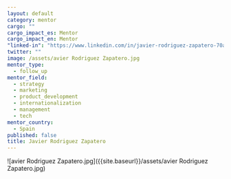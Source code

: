 ```yaml
---
layout: default
category: mentor
cargo: ""
cargo_impact_es: Mentor
cargo_impact_en: Mentor
"linked-in": "https://www.linkedin.com/in/javier-rodriguez-zapatero-70a64517/es"
twitter: ""
image: /assets/avier Rodriguez Zapatero.jpg
mentor_type: 
  - follow_up
mentor_field: 
  - strategy
  - marketing
  - product_development
  - internationalization
  - management
  - tech
mentor_country: 
  - Spain
published: false
title: Javier Rodriguez Zapatero
---
```


![avier Rodriguez Zapatero.jpg]({{site.baseurl}}/assets/avier Rodriguez Zapatero.jpg)

